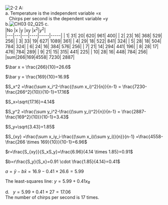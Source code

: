 ![2-2](https://github.com/user-attachments/assets/c47cc492-629e-4c0c-9060-97f5c0e5a056)
A:  
a.	Temperature is the independent variable =x  
&nbsp;&nbsp; Chirps per second is the dependent variable =y  
b.![CH03 02_Q25](https://github.com/user-attachments/assets/57961d03-29dc-4214-9c23-f3044159874a)
c.  
|No |x  |y  |xy  |$x^2$|$y^2$|  
|---|---|---|----|-----|-----|
|  1| 31| 20| 620|  961|  400|
|  2| 23| 16| 368|  529|  256|
|  3| 33| 19| 627| 1089|  361|
|  4| 29| 18| 522|  841|  324|
|  5| 28| 18| 504|  784|  324|
|  6| 24| 16| 384|  576|  256|
|  7| 21| 14| 294|  441|  196|
|  8| 28| 17| 476|  784|  289|
|  9| 21| 15| 315|  441|  225|
| 10| 28| 16| 448|  784|  256|
|sum|266|169|4558| 7230| 2887|
  
$\bar x = \frac{266}{10}=26.6$  
  
$\bar y = \frac{169}{10}=16.9$  
  
$S_x^2 =\frac{\sum x_i^2-\frac{(\sum x_i)^2}{n}}{n-1} = \frac{7230-\frac{266^2}{10}}{10-1}=17.16$  
  
$S_x=\sqrt{17.16}=4.14$
  
$S_y^2 =\frac{\sum y_i^2-\frac{(\sum y_i)^2}{n}}{n-1} = \frac{2887-\frac{169^2}{10}}{10-1}=3.43$  
  
$S_y=\sqrt{3.43}=1.85$  
  
$S_{xy} =\frac{\sum x_iy_i-\frac{(\sum x_i)(\sum y_i)}{n}}{n-1} =\frac{4558-\frac{266 \times 169}{10}}{10-1}=6.96$  
  
$r=\frac{S_{xy}}{S_xS_y}=\frac{6.96}{4.14 \times 1.85}=0.91$  
  
$b=r\frac{S_y}{S_x}=0.91 \cdot \frac{1.85}{4.14}=0.41$  
  
$a=\bar y - b \bar x=16.9-0.41 \times 26.6=5.99$  
  
The least-squares line: $y=5.99+0.41x$<sub>#<sub>  

d. &nbsp; $y=5.99+0.41 \times 27=17.06$  
The number of chirps per second is 17 times.
